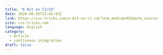 ```yaml
---
title: "A Bit on CI/CD"
date: 2020-08-26T23:42:43Z
link: https://css-tricks.com/a-bit-on-ci-cd/?utm_medium=RSS&utm_source=news.12bit.vn
site: css-tricks.com
language: English
category:
  - Article
  - continuous integration
draft: false
---
```

